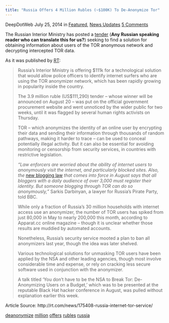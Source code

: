 ```yaml
---
title: "Russia Offers 4 Million Rubles (~$100K) To De-Anonymize Tor"
---
```


<article class="post-listing post-6616 post type-post status-publish format-standard has-post-thumbnail hentry  tag-deanonymize tag-million tag-offers tag-rubles tag-russia 
<<span>Posted by: <a href="https://www.deepdotweb.com/author/admin/" title="">DeepDotWeb </a></span>
    <span>July 25, 2014</span>
    <span>in <a href="https://www.deepdotweb.com/category/deepdot-news/" rel="category tag">Featured</a>, <a href="https://www.deepdotweb.com/category/news-updates/" rel="category tag">News Updates</a></span>
    <span><a href="https://www.deepdotweb.com/2014/07/25/russia-offers-4-million-rubles-de-anonymize-tor/#comments">5 Comments</a></span>
    </p>
    <div class="clear"></div>
    <div class="entry">
    <p>The Russian Interior Ministry has posted a <a href="http://zakupki.gov.ru/epz/order/notice/zkk44/view/common-info.html?regNumber=0373100088714000008">tender</a> (<strong>Any Russian speaking reader who can translate this for us?</strong>) seeking to find a solution for obtaining information about users of the TOR anonymous network and decrypting intercepted TOR data.</p>
    <p>As it was published by <a href="http://rt.com/news/175408-russia-internet-tor-service/">RT</a>:</p>
    <blockquote><p>Russia’s Interior Ministry is offering $111k for a technological solution that would allow police officers to identify internet surfers who are using the TOR anonymizer network, which has been rapidly growing in popularity inside the country.</p>
    <p>The 3.9 million ruble (US$111,290) tender – whose winner will be announced on August 20 – was put on the official government procurement website and went unnoticed by the wider public for two weeks, until it was flagged by several human rights activists on Thursday.</p>
    <p>TOR – which anonymizes the identity of an online user by encrypting their data and sending their information through thousands of random pathways, making it harder to trace – can be used to conceal potentially illegal activity. But it can also be essential for avoiding monitoring or censorship from security services, in countries with restrictive legislation.</p>
    <p><em>“Law enforcers are worried about the ability of internet users to anonymously visit the internet, and particularly blocked sites. Also, the</em> <a href="http://rt.com/politics/155580-russia-internet-blogger-bill/" target="_blank">new blogging law</a> <em>that comes into force in August says that all bloggers with a daily audience of over 3,000 must register their identity. But someone blogging through TOR can do so anonymously,”</em> Sarkis Darbinyan, a lawyer for Russia’s Pirate Party, told BBC.</p>
    <p>While only a fraction of Russia’s 30 million households with internet access use an anonymizer, the number of TOR users has spiked from just 80,000 in May to nearly 200,000 this month, according to Apparat.cc online magazine – though it is unclear whether those results are muddied by automated accounts.</p>
    <p>Nonetheless, Russia’s security service mooted a plan to ban all anonymizers last year, though the idea was later shelved.</p>
    <p>Various technological solutions for unmasking TOR users have been applied by the NSA and other leading agencies, though most involve considerable time and expense, or rely on cracking less secure software used in conjunction with the anonymizer.</p>
    <p>A talk titled &#8216;You don’t have to be the NSA to Break Tor: De-Anonymizing Users on a Budget,&#8217; which was to be presented at the reputable Black Hat hacker conference in August, was pulled without explanation earlier this week.</p></blockquote>
    <p>Article Source: http://rt.com/news/175408-russia-internet-tor-service/</p>
    </div>
    <a href="https://www.deepdotweb.com/tag/deanonymize/" rel="tag">deanonymize</a> <a href="https://www.deepdotweb.com/tag/million/" rel="tag">million</a> <a href="https://www.deepdotweb.com/tag/offers/" rel="tag">offers</a> <a href="https://www.deepdotweb.com/tag/rubles/" rel="tag">rubles</a> <a href="https://www.deepdotweb.com/tag/russia/" rel="tag">russia</a> </span> <span style="display:none" class="updated">2014-07-25</span>
    <div style="display:none" class="vcard author" itemprop="author" itemscope itemtype="http://schema.org/Person"><strong class="fn" itemprop="name">
    
